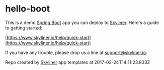 # hello-boot

This is a demo [Spring Boot](http://projects.spring.io/spring-boot/)
app you can deploy to [Skyliner](https://www.skyliner.io). Here's a guide to getting started:

[https://www.skyliner.io/help/quick-start](https://www.skyliner.io/help/quick-start)

If you have any trouble, please drop us a line at [support@skyliner.io](mailto:support@skyliner.io?Subject=Help%20with%20hello-boot).

Repo created by [Skyliner](https://www.skyliner.io) app templates at 2017-02-24T14:11:23.833Z